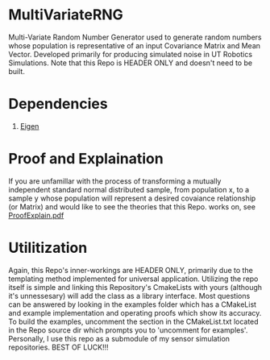 # MultiVariateRNG
Multi-Variate Random Number Generator used to generate random numbers whose population is representative of an input Covariance Matrix and Mean Vector. Developed primarily for producing simulated noise in UT Robotics Simulations. Note that this Repo is HEADER ONLY and doesn't need to be built.

 # Dependencies 
 1. [Eigen](https://eigen.tuxfamily.org/index.php?title=Main_Page)

# Proof and Explaination
If you are unfamillar with the process of transforming a mutually independent standard normal distributed sample, from population x, to 
a sample y whose population will represent a desired covaiance relationship (or Matrix) and would like to see the theories that this 
Repo. works on, see [ProofExplain.pdf](ProofExplain.pdf)

# Utilitization
Again, this Repo's inner-workings are HEADER ONLY, primarily due to the templating method implemented for universal application. Utilizing the 
repo itself is simple and linking this Repository's CmakeLists with yours (although it's unnessesary) will add the class as a library interface. Most questions can be answered by looking in the examples folder which has a CMakeList and example implementation and operating proofs which show its 
accuracy. To build the examples, uncomment the section in the CMakeList.txt located in the Repo source dir which prompts you to 'uncomment for examples'. Personally, I use this repo as a submodule of my sensor simulation repositories. BEST OF LUCK!!!
